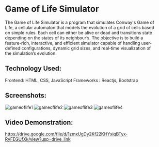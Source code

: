 # Game of Life Simulator

The Game of Life Simulator is a program that simulates Conway's Game of Life, a cellular automaton
that models the evolution of a grid of cells based on simple rules. Each cell can either be alive or
dead and transitions state depending on the states of its neighbour’s. The objective is to build a
feature-rich, interactive, and efficient simulator capable of handling user-defined configurations,
dynamic grid sizes, and real-time visualization of the simulation’s evolution.

## Technology Used:

Frontend: HTML, CSS, JavaScript 
Frameworks : Reactjs, Bootstrap

## Screenshots:

![gameoflife1](https://github.com/user-attachments/assets/5947dcce-1d47-48c5-af68-a374287a5852) 
![gameoflife2](https://github.com/user-attachments/assets/d80f9910-0ab8-4d45-9e9b-97b83c0bbd35) 
![gameoflife3](https://github.com/user-attachments/assets/408f0d9f-6baa-4cfa-940f-027823c66b8f) 
![gameoflife4](https://github.com/user-attachments/assets/b68c8b29-0628-4f97-9504-58103d20e0f3)

## Video Demonstration: 

https://drive.google.com/file/d/1zmxUgDy2Kf22KHYxiqBTyx-RyFEGUfXk/view?usp=drive_link

